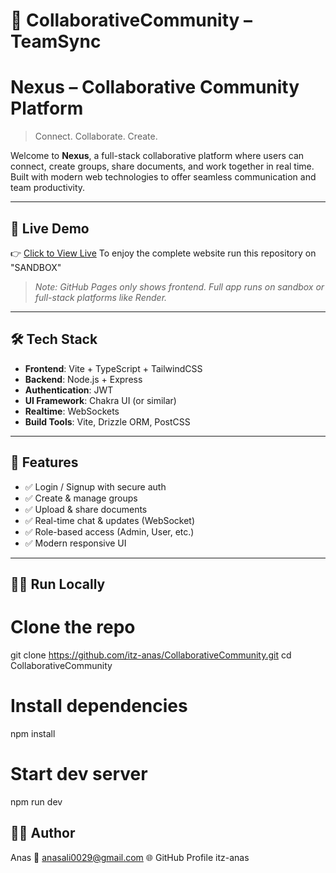 # 🚀 CollaborativeCommunity – TeamSync

# Nexus – Collaborative Community Platform

> Connect. Collaborate. Create.

Welcome to **Nexus**, a full-stack collaborative platform where users can connect, create groups, share documents, and work together in real time. Built with modern web technologies to offer seamless communication and team productivity.

---

## 🚀 Live Demo

👉 [Click to View Live](https://githubbox.com/itz-anas/CollaborativeCommunity)
To enjoy the complete website run this repository on "SANDBOX"


> _Note: GitHub Pages only shows frontend. Full app runs on sandbox or full-stack platforms like Render._

---

## 🛠️ Tech Stack

- **Frontend**: Vite + TypeScript + TailwindCSS
- **Backend**: Node.js + Express
- **Authentication**: JWT
- **UI Framework**: Chakra UI (or similar)
- **Realtime**: WebSockets
- **Build Tools**: Vite, Drizzle ORM, PostCSS

---

## 📂 Features

- ✅ Login / Signup with secure auth
- ✅ Create & manage groups
- ✅ Upload & share documents
- ✅ Real-time chat & updates (WebSocket)
- ✅ Role-based access (Admin, User, etc.)
- ✅ Modern responsive UI

---

## 🧑‍💻 Run Locally


# Clone the repo
git clone https://github.com/itz-anas/CollaborativeCommunity.git
cd CollaborativeCommunity

# Install dependencies
npm install

# Start dev server
npm run dev



## 👨‍💻 Author
Anas 
📧 anasali0029@gmail.com
🌐 GitHub Profile
itz-anas

